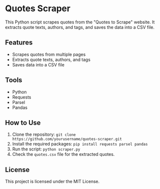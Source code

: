 # Quotes Scraper

This Python script scrapes quotes from the "Quotes to Scrape" website. It extracts quote texts, authors, and tags, and saves the data into a CSV file.

## Features
- Scrapes quotes from multiple pages
- Extracts quote texts, authors, and tags
- Saves data into a CSV file

## Tools
- Python
- Requests
- Parsel
- Pandas

## How to Use
1. Clone the repository: `git clone https://github.com/yourusername/quotes-scraper.git`
2. Install the required packages: `pip install requests parsel pandas`
3. Run the script: `python scraper.py`
4. Check the `quotes.csv` file for the extracted quotes.

## License
This project is licensed under the MIT License.
